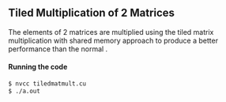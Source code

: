 ## Tiled Multiplication of 2 Matrices

The elements of 2 matrices are multiplied using the tiled matrix multiplication with shared memory approach to produce a better performance than the normal .

#### Running the code

```sh
$ nvcc tiledmatmult.cu
$ ./a.out
```
